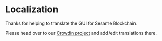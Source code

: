 # Localization

Thanks for helping to translate the GUI for Sesame Blockchain.

Please head over to our [Crowdin project](https://crowdin.com/project/sesame-blockchain/) and add/edit translations there.
